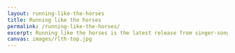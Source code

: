```yaml
---
layout: running-like-the-horses
title: Running like the horses
permalink: /running-like-the-horses/
excerpt: Running like the horses is the latest release from singer-songwriter Jim Andrew Rogers. Available on the latest streamng platforms now.
canvas: images/rlth-top.jpg
---
```


